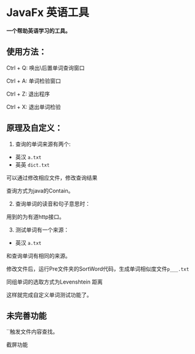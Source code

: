# JavaFx 英语工具

**一个帮助英语学习的工具。**

## 使用方法：

Ctrl + Q: 唤出\后置单词查询窗口

Ctrl + A: 单词检验窗口

Ctrl + Z: 退出程序

Ctrl + X: 退出单词检验

## 原理及自定义：

1. 查询的单词来源有两个:

* 英汉 `a.txt`
* 英英 `dict.txt`

可以通过修改相应文件，修改查询结果

查询方式为java的Contain。


2. 查询单词的读音和句子意思时：

用到的为有道http接口。

3. 测试单词有一个来源：

* 英汉 `a.txt`

和查询单词有相同的来源。

修改文件后，运行Pre文件夹的SortWord代码，生成单词相似度文件`p___.txt`

同组单词的选取方式为Levenshtein 距离

这样就完成自定义单词测试功能了。

## 未完善功能

``触发文件内容查找。

截屏功能
